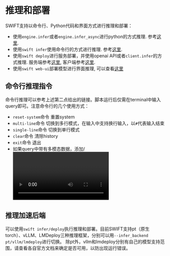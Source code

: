 # 推理和部署

SWIFT支持以命令行、Python代码和界面方式进行推理和部署：
- 使用`engine.infer`或者`engine.infer_async`进行python的方式推理. 参考[这里](https://github.com/modelscope/ms-swift/blob/main/examples/infer/demo.py).
- 使用`swift infer`使用命令行的方式进行推理. 参考[这里](https://github.com/modelscope/ms-swift/blob/main/examples/infer/cli_demo.sh).
- 使用`swift deploy`进行服务部署，并使用openai API或者`client.infer`的方式推理. 服务端参考[这里](https://github.com/modelscope/ms-swift/tree/main/examples/deploy/server), 客户端参考[这里](https://github.com/modelscope/ms-swift/tree/main/examples/deploy/client).
- 使用`swift web-ui`部署模型进行界面推理, 可以查看[这里](../GetStarted/界面使用.md)


## 命令行推理指令

命令行推理可以参考上述第二点给出的链接。脚本运行后仅需在terminal中输入query即可。注意命令行的几个使用方式：
- `reset-system`命令 重置system
- `multi-line`命令 切换到多行模式，在输入中支持换行输入，以`#`代表输入结束
- `single-line`命令 切换到单行模式
- `clear`命令 清除history
- `exit`命令 退出
- 如果query中带有多模态数据，添加<image>/<video>/<audio>等标签，例如输入`<image>What is in the image?`，即可在接下来输入图片地址

## 推理加速后端

可以使用`swift infer/deploy`执行推理和部署。目前SWIFT支持pt（原生torch）、vLLM、LMDeploy三种推理框架，分别可以用`--infer_backend pt/vllm/lmdeploy`进行切换。
除pt外，vllm和lmdeploy分别有自己的模型支持范围，请查看各自官方文档来确定是否可用，以防出现运行错误。
